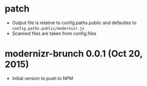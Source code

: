
# patch

* Output file is relative to config.paths.public and defaultes to `config.paths.public/modernizr.js`
* Scanned files are taken from config.files

# modernizr-brunch 0.0.1 (Oct 20, 2015)

* Initial version to push to NPM
